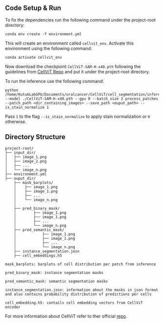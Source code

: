 ## Code Setup & Run

To fix the dependencies run the following command under the project-root directory:

```
conda env create -f environment.yml
```
This will create an environment called `cellvit_env`. Activate this environment using the following command:
```
conda activate cellvit_env
```
Now download the checkpoint `CellViT-SAM-H-x40.pth` following the guidelines from [CellViT Repo](https://github.com/TIO-IKIM/CellViT/) and put it under the project-root directory.

To run the inference use the following command:
```
python /home/KutumLabGPU/Documents/oralcancer/CellViT/cell_segmentation/inference/cell_detection.py --model ./CellViT-SAM-H-x40.pth --gpu 0 --batch_size 2 process_patches --patch_path <dir_containing_images> --save_path <ouput_path> --is_stain_normalize 1
```
Pass `1` to  the flag `--is_stain_normalize` to apply stain normalization or `0` otherwise.

## Directory Structure
```
project-root/
├── input_dir/
│   ├── image_1.png
│   ├── image_2.png
│   ├── ...
│   └── image_n.png
├── environment.yml
├── ouput_dir/
    ├── mask_barplots/
    │    ├── image_1.png
    │    ├── image_1.png
    │    ├── ...
    │    └── image_n.png
    │    
    ├── pred_binary_mask/
    │        ├── image_1.png
    │        ├── image_1.png
    │        ├── ...
    │        └── image_n.png
    ├── pred_semantic_mask/
    │            ├── image_1.png
    │            ├── image_1.png
    │            ├── ...
    │            └── image_n.png
    ├── instance_segmentation.josn
    ├── cell_embeddings.h5
```
`mask_barplots: barplots of cell distribution per patch from inference`

`pred_binary_mask: instance segmentation masks`

`pred_semantic_mask: semantic segmentation masks`

`instance_segmentation.josn: information about the masks in json format and also contains probability distribution of predictions per cells`

`cell_embedding.h5: contails cell embedding vectors from CellViT encoder`

For more information about CellViT refer to ther official [repo](https://github.com/TIO-IKIM/CellViT/).
